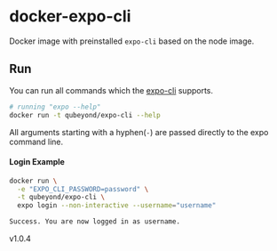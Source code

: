 # docker-expo-cli

Docker image with preinstalled `expo-cli` based on the node image.

## Run

You can run all commands which the [expo-cli](https://github.com/expo/expo-cli) supports.

```bash
# running "expo --help"
docker run -t qubeyond/expo-cli --help
```

All arguments starting with a hyphen(`-`) are passed directly to the expo command line.

#### Login Example

```bash
docker run \
  -e "EXPO_CLI_PASSWORD=password" \
  -t qubeyond/expo-cli \
  expo login --non-interactive --username="username"

Success. You are now logged in as username.
```

v1.0.4